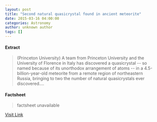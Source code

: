 ```yaml
---
layout: post
title: "Second natural quasicrystal found in ancient meteorite"
date: 2015-03-16 04:00:00
categories: Astronomy
author: unknown author
tags: []
---
```



#### Extract
>(Princeton University) A team from Princeton University and the University of Florence in Italy has discovered a quasicrystal -- so named because of its unorthodox arrangement of atoms -- in a 4.5-billion-year-old meteorite from a remote region of northeastern Russia, bringing to two the number of natural quasicrystals ever discovered....

#### Factsheet
>factsheet unavailable

[Visit Link](http://www.eurekalert.org/pub_releases/2015-03/pu-snq031615.php)


